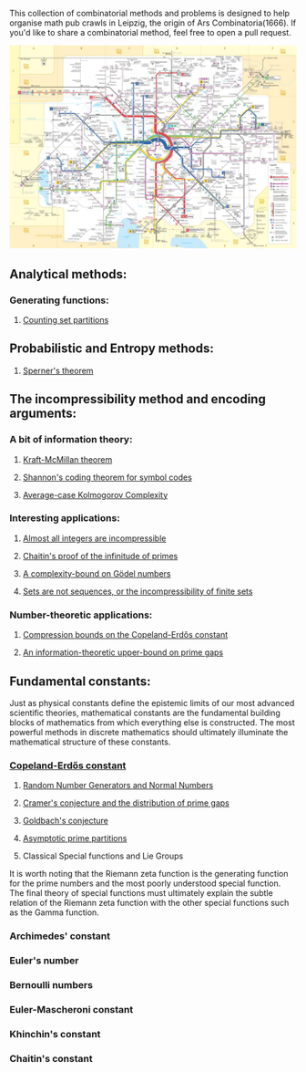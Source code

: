This collection of combinatorial methods and problems is designed to help organise math pub crawls in Leipzig, the origin of Ars Combinatoria(1666). If you'd like to share a combinatorial method, feel free to open a pull request.  

![alt text](https://raw.githubusercontent.com/AidanRocke/zen_of_combinatorics/master/images/leipzig_map.jpeg)

## Analytical methods:

### Generating functions:

1. [Counting set partitions](https://keplerlounge.com/statistical/physics/2021/05/02/dobinski-partitions.html)

## Probabilistic and Entropy methods:

1. [Sperner's theorem](https://keplerlounge.com/combinatorics/2021/05/04/sperner-families.html)


## The incompressibility method and encoding arguments:

### A bit of information theory:

1. [Kraft-McMillan theorem](https://keplerlounge.com/information-theory/2021/05/13/kraft-mcmillan-theorem.html)

2. [Shannon's coding theorem for symbol codes](https://keplerlounge.com/information-theory/2021/05/13/kraft-mcmillan.html)

3. [Average-case Kolmogorov Complexity](https://keplerlounge.com/information-theory/2021/05/14/shannon-kolmogorov.html)

### Interesting applications:

1. [Almost all integers are incompressible](https://keplerlounge.com/information-theory/2021/04/26/incompressible-integers.html)

2. [Chaitin's proof of the infinitude of primes](https://keplerlounge.com/information-theory/2021/04/27/AIT-counting-primes.html)

3. [A complexity-bound on Gödel numbers](https://keplerlounge.com/formal/systems/2021/05/11/godel-numbers.html)

4. [Sets are not sequences, or the incompressibility of finite sets](https://keplerlounge.com/information/theory/2021/05/18/compressing-finite-sets.html)

### Number-theoretic applications:

1. [Compression bounds on the Copeland-Erdős constant](https://keplerlounge.com/information-theory/2021/05/11/copeland-erdos.html)

2. [An information-theoretic upper-bound on prime gaps](https://keplerlounge.com/information/theory/2021/05/19/cramer-model.html)

## Fundamental constants:

Just as physical constants define the epistemic limits of our most advanced scientific theories, mathematical
constants are the fundamental building blocks of mathematics from which everything else is constructed. The
most powerful methods in discrete mathematics should ultimately illuminate the mathematical structure of
these constants.

### [Copeland-Erdős constant](https://www.renyi.hu/~p_erdos/1946-01.pdf)

1. [Random Number Generators and Normal Numbers](https://www.davidhbailey.com/dhbpapers/bcnormal-em.pdf)

2. [Cramer's conjecture and the distribution of prime gaps](https://dms.umontreal.ca/~andrew/PDF/cramer.pdf)

3. [Goldbach's conjecture](https://mathworld.wolfram.com/GoldbachConjecture.html)

4. [Asymptotic prime partitions](https://arxiv.org/pdf/1609.06497.pdf)

5. Classical Special functions and Lie Groups

It is worth noting that the Riemann zeta function is the generating function for the prime numbers and the most poorly
understood special function. The final theory of special functions must ultimately explain the subtle relation of the
Riemann zeta function with the other special functions such as the Gamma function.

### Archimedes' constant

### Euler's number

### Bernoulli numbers

### Euler-Mascheroni constant

### Khinchin's constant

### Chaitin's constant
